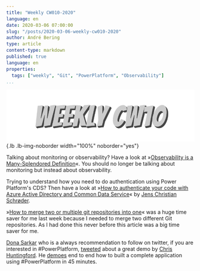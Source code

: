 ```yaml
---
title: "Weekly CW010-2020"
language: en
date: 2020-03-06 07:00:00
slug: "/posts/2020-03-06-weekly-cw010-2020"
author: André Bering
type: article
content-type: markdown
published: true
language: en
properties:
  tags: ["weekly", "Git", "PowerPlatform", "Observability"]  
...
```


![Weekly CW10](weekly-cw10.svg){.lb .lb-img-noborder width="100%" noborder="yes"}

Talking about monitoring or observability? Have a look at »[Observability is a Many-Splendored Definition](https://charity.wtf/2020/03/03/observability-is-a-many-splendored-thing/)«. You should no longer be talking about monitoring but instead about observability.

Trying to understand how you need to do authentication using Power Platform's CDS? Then have a look at »[How to authenticate your code with Azure Active Directory and Common Data Service](https://www.powerappsguy.com/blog/how-to-authenticate-code-with-azure-active-directory-and-power-platform-common-data-service-cds/)« by [Jens Christian Schrøder](https://www.linkedin.com/in/jensschroder?lipi=urn%3Ali%3Apage%3Ad_flagship3_profile_view_base_contact_details%3BdmFjU200RsqLgCC4rnI36g%3D%3D). 

»[How to merge two or multiple git repositories into one](https://medium.com/altcampus/how-to-merge-two-or-multiple-git-repositories-into-one-9f8a5209913f)« was a huge time saver for me last week because I needed to merge two different Git repositories. As I had done this never before this article was a big time saver for me.

[Dona Sarkar](https://twitter.com/donasarkar) who is a always recommendation to follow on twitter, if you are interested in #PowerPlatform, [tweeted](https://twitter.com/donasarkar/status/1235295971455709185) about a great demo by [Chris Huntingford](https://twitter.com/TATTOOEDCRMGUY). He [demoes](https://twitter.com/TATTOOEDCRMGUY/status/1235262659404214272) end to end how to built a complete application using #PowerPlatform in 45 minutes.
